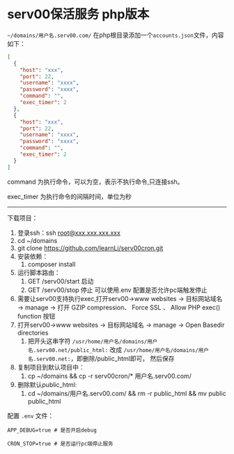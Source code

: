 # serv00保活服务 php版本

`~/domains/用户名.serv00.com/`
在php根目录添加一个`accounts.json`文件，内容如下：

```json
[
  {
    "host": "xxx",
    "port": 22,
    "username": "xxxx",
    "password": "xxxx",
    "command": "",
    "exec_timer": 2
  },
  {
    "host": "xxx",
    "port": 22,
    "username": "xxxx",
    "password": "xxxx",
    "command": "",
    "exec_timer": 2
  }
]
```

command 为执行命令，可以为空，表示不执行命令,只连接ssh。

exec_timer 为执行命令的间隔时间，单位为秒


-----------------------------------------------------------------------------------------------------------------------------------------------------------------------------------------------------------------------------------------------------------------------------------------------------------------------------------------------------------------------------------------------------------------------------------------------------------------------------------------------------------------------------------------------------------------------------------------------------------------------------------------------------------------------------------------------------------------------------------------------------------------------------------------------------------------------------------------------------------------------------------------------------------------------------------------------------------------------------------------------------------------------------------------------------------------------------------------------------------------------------------------------------------------------------------------------------------------------------------------------------------------------------------------------------------------------------------------------------------------------------------------------------------------------------------------------------------------------------------------------------------------------------------------------------------------------------------------------------------------------------------------------------------------------------------------------------------------------------------------------------------------------------------------------------------------------------------------------------------------------------------------------------------------------------------------------------------------------------------------------------------------------------------------------------------------------------------------------------------------------------------------------------------------------------------------------------------------------------------------------------------------------------------------------------------------

下载项目：

1. 登录ssh：ssh root@xxx.xxx.xxx.xxx
2. cd ~/domains
3. git clone https://github.com/learnLi/serv00cron.git
4. 安装依赖：
    1. composer install
5. 运行脚本路由：
    1. GET /serv00/start 启动
    2. GET /serv00/stop 停止 可以使用.env 配置是否允许pc端触发停止
6. 需要让serv00支持执行exec,打开serv00->www websites -> 目标网站域名 -> manage -> 打开 GZIP compression、 Force SSL 、
   Allow PHP exec() function 按钮
7. 打开serv00->www websites -> 目标网站域名 -> manage -> Open Basedir directories
    1. 把开头这串字符 `/usr/home/用户名/domains/用户名.serv00.net/public_html:`
       改成 `/usr/home/用户名/domains/用户名.serv00.net:`，即删除/public_html即可， 然后保存
8. 复制项目到默认项目中：
    1. cp ~/domains && cp -r serv00cron/* 用户名.serv00.com/
9. 删除默认public_html:
    1. cd ~/domains/用户名.serv00.com/ && rm -r public_html && mv public public_html

配置 `.env` 文件：

```
APP_DEBUG=true # 是否开启debug

CRON_STOP=true # 是否运行pc端停止服务
```
